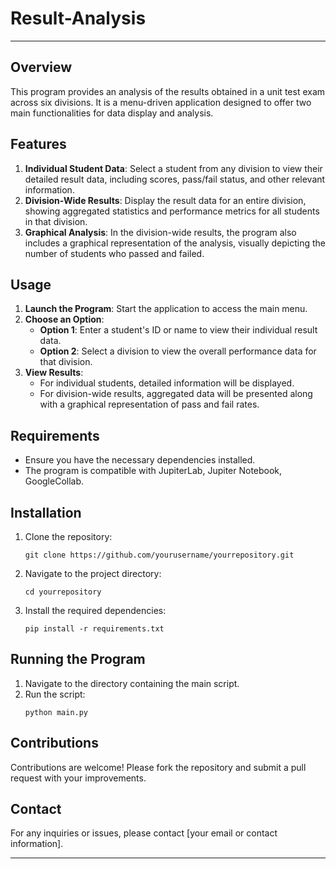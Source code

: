 # Result-Analysis
---

## Overview

This program provides an analysis of the results obtained in a unit test exam across six divisions. It is a menu-driven application designed to offer two main functionalities for data display and analysis.

## Features

1. **Individual Student Data**: Select a student from any division to view their detailed result data, including scores, pass/fail status, and other relevant information.
2. **Division-Wide Results**: Display the result data for an entire division, showing aggregated statistics and performance metrics for all students in that division.
3. **Graphical Analysis**: In the division-wide results, the program also includes a graphical representation of the analysis, visually depicting the number of students who passed and failed.

## Usage

1. **Launch the Program**: Start the application to access the main menu.
2. **Choose an Option**:
   - **Option 1**: Enter a student's ID or name to view their individual result data.
   - **Option 2**: Select a division to view the overall performance data for that division.
3. **View Results**:
   - For individual students, detailed information will be displayed.
   - For division-wide results, aggregated data will be presented along with a graphical representation of pass and fail rates.

## Requirements

- Ensure you have the necessary dependencies installed.
- The program is compatible with JupiterLab, Jupiter Notebook, GoogleCollab.

## Installation

1. Clone the repository:
   ```
   git clone https://github.com/yourusername/yourrepository.git
   ```
2. Navigate to the project directory:
   ```
   cd yourrepository
   ```
3. Install the required dependencies:
   ```
   pip install -r requirements.txt
   ```

## Running the Program

1. Navigate to the directory containing the main script.
2. Run the script:
   ```
   python main.py
   ```

## Contributions

Contributions are welcome! Please fork the repository and submit a pull request with your improvements.


## Contact

For any inquiries or issues, please contact [your email or contact information].

---


